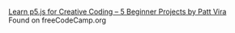 [Learn p5.js for Creative Coding – 5 Beginner Projects by Patt Vira](https://www.youtube.com/watch?v=o5t7PxRJSXk&)  
Found on freeCodeCamp.org
